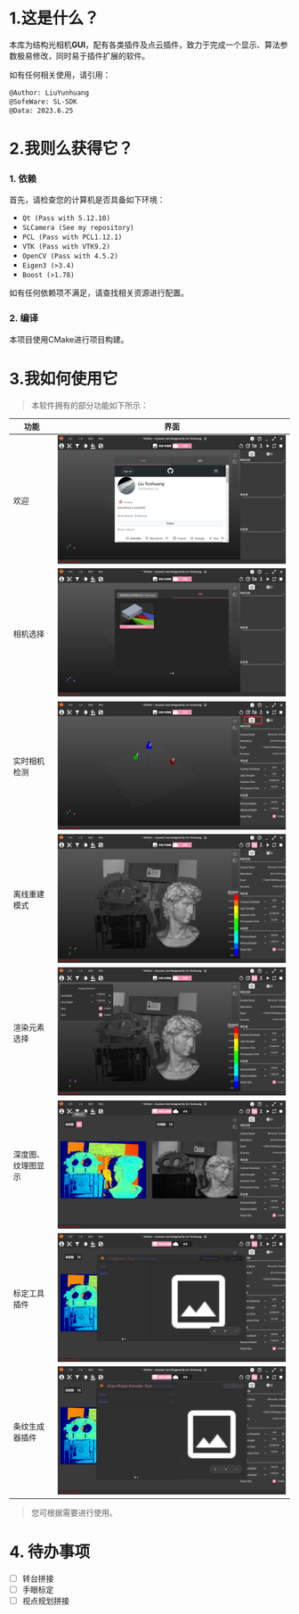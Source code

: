 # 1.这是什么？
本库为结构光相机**GUI**，配有各类插件及点云插件，致力于完成一个显示、算法参数极易修改，同时易于插件扩展的软件。

如有任何相关使用，请引用：
```
@Author: LiuYunhuang
@SofeWare: SL-SDK
@Data: 2023.6.25
```
# 2.我则么获得它？
### 1. 依赖
首先，请检查您的计算机是否具备如下环境：
- `Qt (Pass with 5.12.10)`
- `SLCamera (See my repository)`
- `PCL (Pass with PCL1.12.1)`
- `VTK (Pass with VTK9.2)`
- `OpenCV (Pass with 4.5.2)`
- `Eigen3 (>3.4)`
- `Boost (>1.78)`
  
如有任何依赖项不满足，请查找相关资源进行配置。
### 2. 编译
本项目使用CMake进行项目构建。
# 3.我如何使用它
> 本软件拥有的部分功能如下所示：

|功能|界面|
|-|-|
|欢迎|![欢迎](doc/welcom.png)|
|相机选择|![相机选择](doc/cameraSelect.png)|
|实时相机检测|![实时相机检测](doc/caemraStatus.png)|
|离线重建模式|![离线重建模式](doc/offlineRestruction.png)|
|渲染元素选择|![渲染元素选择](doc/displayElement.png)|
|深度图、纹理图显示|![深度图、纹理图显示](doc/depthTextureMap.png)|
|标定工具插件|![标定工具插件](doc/calibrationTool.png)|
|条纹生成器插件|![条纹生成器插件](doc/stripeEncoder.png)|

> 您可根据需要进行使用。
# 4. 待办事项
- [ ] 转台拼接
- [ ] 手眼标定
- [ ] 视点规划拼接